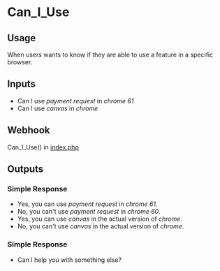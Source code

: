 # Can_I_Use
## Usage
When users wants to know if they are able to use a feature in a specific browser.
## Inputs
* Can I use _payment request_ in _chrome_ _61_
* Can I use _canvas_ in _chrome_
## Webhook
Can_I_Use() in [index.php](../index.php)
## Outputs
### Simple Response
* Yes, you can use _payment request_ in _chrome_ _61_.
* No, you can't use _payment request_ in _chrome_ _60_.
* Yes, you can use _canvas_ in the actual version of _chrome_.
* No, you can't use _canvas_ in the actual version of _chrome_.
### Simple Response
* Can I help you with something else?
